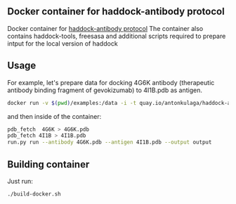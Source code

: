 Docker container for haddock-antibody protocol
-----------------------------------------------
Docker container for [haddock-antibody protocol](https://github.com/haddocking/HADDOCK-antibody-antigen) 
The container also contains haddock-tools, freesasa and additional scripts required to prepare intput for the local version of haddock

Usage
-----

For example, let's prepare data for docking 4G6K antibody (therapeutic antibody binding fragment of gevokizumab) to 4I1B.pdb as antigen.
```bash
docker run -v $(pwd)/examples:/data -i -t quay.io/antonkulaga/haddock-antibody:latest /bin/bash
```
and then inside of the container:
```bash
pdb_fetch  4G6K > 4G6K.pdb
pdb_fetch 4I1B > 4I1B.pdb
run.py run --antibody 4G6K.pdb --antigen 4I1B.pdb --output output
```
Building container
------------------

Just run:
```bash
./build-docker.sh
```